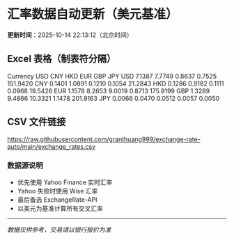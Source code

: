 # 汇率数据自动更新（美元基准）

**更新时间**：2025-10-14 22:13:12（北京时间）

## Excel 表格（制表符分隔）

Currency	USD	CNY	HKD	EUR	GBP	JPY
USD		7.1387	7.7749	0.8637	0.7525	151.9420
CNY	0.1401		1.0891	0.1210	0.1054	21.2843
HKD	0.1286	0.9182		0.1111	0.0968	19.5426
EUR	1.1578	8.2653	9.0019		0.8713	175.9199
GBP	1.3289	9.4866	10.3321	1.1478		201.9163
JPY	0.0066	0.0470	0.0512	0.0057	0.0050	

## CSV 文件链接

https://raw.githubusercontent.com/granthuang999/exchange-rate-auto/main/exchange_rates.csv

### 数据源说明
- 优先使用 Yahoo Finance 实时汇率
- Yahoo 失败时使用 Wise 汇率
- 最后备选 ExchangeRate-API
- 以美元为基准计算所有交叉汇率

---
*数据仅供参考，交易请以银行报价为准*